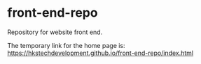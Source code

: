 # front-end-repo
Repository for website front end.

The temporary link for the home page is: https://hkstechdevelopment.github.io/front-end-repo/index.html
